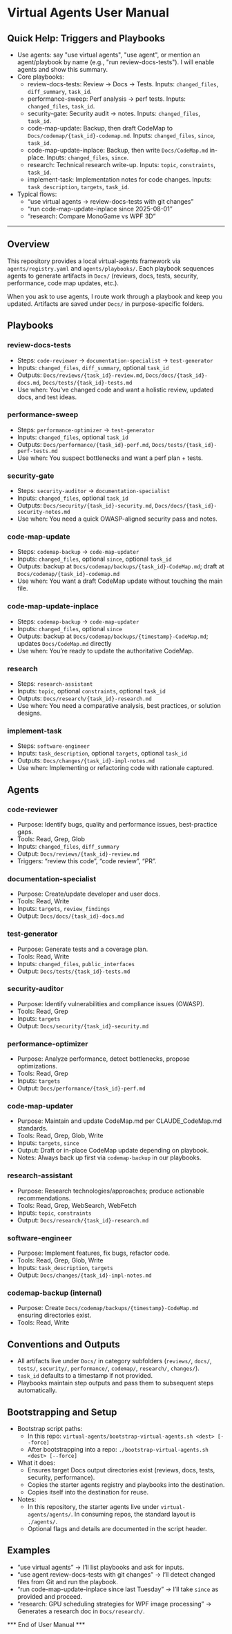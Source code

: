 # Virtual Agents User Manual

## Quick Help: Triggers and Playbooks
- Use agents: say "use virtual agents", "use agent", or mention an agent/playbook by name (e.g., "run review-docs-tests"). I will enable agents and show this summary.
- Core playbooks:
  - review-docs-tests: Review → Docs → Tests. Inputs: `changed_files`, `diff_summary`, `task_id`.
  - performance-sweep: Perf analysis → perf tests. Inputs: `changed_files`, `task_id`.
  - security-gate: Security audit → notes. Inputs: `changed_files`, `task_id`.
  - code-map-update: Backup, then draft CodeMap to `Docs/codemap/{task_id}-codemap.md`. Inputs: `changed_files`, `since`, `task_id`.
  - code-map-update-inplace: Backup, then write `Docs/CodeMap.md` in-place. Inputs: `changed_files`, `since`.
  - research: Technical research write-up. Inputs: `topic`, `constraints`, `task_id`.
  - implement-task: Implementation notes for code changes. Inputs: `task_description`, `targets`, `task_id`.
- Typical flows:
  - “use virtual agents → review-docs-tests with git changes”
  - “run code-map-update-inplace since 2025-08-01”
  - “research: Compare MonoGame vs WPF 3D”

---

## Overview
This repository provides a local virtual-agents framework via `agents/registry.yaml` and `agents/playbooks/`. Each playbook sequences agents to generate artifacts in `Docs/` (reviews, docs, tests, security, performance, code map updates, etc.).

When you ask to use agents, I route work through a playbook and keep you updated. Artifacts are saved under `Docs/` in purpose-specific folders.

## Playbooks

### review-docs-tests
- Steps: `code-reviewer` → `documentation-specialist` → `test-generator`
- Inputs: `changed_files`, `diff_summary`, optional `task_id`
- Outputs: `Docs/reviews/{task_id}-review.md`, `Docs/docs/{task_id}-docs.md`, `Docs/tests/{task_id}-tests.md`
- Use when: You’ve changed code and want a holistic review, updated docs, and test ideas.

### performance-sweep
- Steps: `performance-optimizer` → `test-generator`
- Inputs: `changed_files`, optional `task_id`
- Outputs: `Docs/performance/{task_id}-perf.md`, `Docs/tests/{task_id}-perf-tests.md`
- Use when: You suspect bottlenecks and want a perf plan + tests.

### security-gate
- Steps: `security-auditor` → `documentation-specialist`
- Inputs: `changed_files`, optional `task_id`
- Outputs: `Docs/security/{task_id}-security.md`, `Docs/docs/{task_id}-security-notes.md`
- Use when: You need a quick OWASP-aligned security pass and notes.

### code-map-update
- Steps: `codemap-backup` → `code-map-updater`
- Inputs: `changed_files`, optional `since`, optional `task_id`
- Outputs: backup at `Docs/codemap/backups/{task_id}-CodeMap.md`; draft at `Docs/codemap/{task_id}-codemap.md`
- Use when: You want a draft CodeMap update without touching the main file.

### code-map-update-inplace
- Steps: `codemap-backup` → `code-map-updater`
- Inputs: `changed_files`, optional `since`
- Outputs: backup at `Docs/codemap/backups/{timestamp}-CodeMap.md`; updates `Docs/CodeMap.md` directly
- Use when: You’re ready to update the authoritative CodeMap.

### research
- Steps: `research-assistant`
- Inputs: `topic`, optional `constraints`, optional `task_id`
- Outputs: `Docs/research/{task_id}-research.md`
- Use when: You need a comparative analysis, best practices, or solution designs.

### implement-task
- Steps: `software-engineer`
- Inputs: `task_description`, optional `targets`, optional `task_id`
- Outputs: `Docs/changes/{task_id}-impl-notes.md`
- Use when: Implementing or refactoring code with rationale captured.

## Agents

### code-reviewer
- Purpose: Identify bugs, quality and performance issues, best-practice gaps.
- Tools: Read, Grep, Glob
- Inputs: `changed_files`, `diff_summary`
- Output: `Docs/reviews/{task_id}-review.md`
- Triggers: “review this code”, “code review”, “PR”.

### documentation-specialist
- Purpose: Create/update developer and user docs.
- Tools: Read, Write
- Inputs: `targets`, `review_findings`
- Output: `Docs/docs/{task_id}-docs.md`

### test-generator
- Purpose: Generate tests and a coverage plan.
- Tools: Read, Write
- Inputs: `changed_files`, `public_interfaces`
- Output: `Docs/tests/{task_id}-tests.md`

### security-auditor
- Purpose: Identify vulnerabilities and compliance issues (OWASP).
- Tools: Read, Grep
- Inputs: `targets`
- Output: `Docs/security/{task_id}-security.md`

### performance-optimizer
- Purpose: Analyze performance, detect bottlenecks, propose optimizations.
- Tools: Read, Grep
- Inputs: `targets`
- Output: `Docs/performance/{task_id}-perf.md`

### code-map-updater
- Purpose: Maintain and update CodeMap.md per CLAUDE_CodeMap.md standards.
- Tools: Read, Grep, Glob, Write
- Inputs: `targets`, `since`
- Output: Draft or in-place CodeMap update depending on playbook.
- Notes: Always back up first via `codemap-backup` in our playbooks.

### research-assistant
- Purpose: Research technologies/approaches; produce actionable recommendations.
- Tools: Read, Grep, WebSearch, WebFetch
- Inputs: `topic`, `constraints`
- Output: `Docs/research/{task_id}-research.md`

### software-engineer
- Purpose: Implement features, fix bugs, refactor code.
- Tools: Read, Grep, Glob, Write
- Inputs: `task_description`, `targets`
- Output: `Docs/changes/{task_id}-impl-notes.md`

### codemap-backup (internal)
- Purpose: Create `Docs/codemap/backups/{timestamp}-CodeMap.md` ensuring directories exist.
- Tools: Read, Write

## Conventions and Outputs
- All artifacts live under `Docs/` in category subfolders (`reviews/`, `docs/`, `tests/`, `security/`, `performance/`, `codemap/`, `research/`, `changes/`).
- `task_id` defaults to a timestamp if not provided.
- Playbooks maintain step outputs and pass them to subsequent steps automatically.

## Bootstrapping and Setup
- Bootstrap script paths:
  - In this repo: `virtual-agents/bootstrap-virtual-agents.sh <dest> [--force]`
  - After bootstrapping into a repo: `./bootstrap-virtual-agents.sh <dest> [--force]`
- What it does:
  - Ensures target Docs output directories exist (reviews, docs, tests, security, performance).
  - Copies the starter agents registry and playbooks into the destination.
  - Copies itself into the destination for reuse.
- Notes:
  - In this repository, the starter agents live under `virtual-agents/agents/`. In consuming repos, the standard layout is `./agents/`.
  - Optional flags and details are documented in the script header.

## Examples
- “use virtual agents” → I’ll list playbooks and ask for inputs.
- “use agent review-docs-tests with git changes” → I’ll detect changed files from Git and run the playbook.
- “run code-map-update-inplace since last Tuesday” → I’ll take `since` as provided and proceed.
- “research: GPU scheduling strategies for WPF image processing” → Generates a research doc in `Docs/research/`.

*** End of User Manual ***
